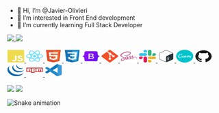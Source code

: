 - 👋 Hi, I’m @Javier-Olivieri
- 👀 I’m interested in Front End development
- 🌱 I’m currently learning Full Stack Developer

<div>
<a href="https/beacons.ai/javierolivieri">
<img height="180em" src="https://github-readme-stats-vercel.app/api?username=Javier-Olivieri&show_icons=true&theme=dracula&include_all_commits=true&count_private=true"/>
<img height="180em" src="https://github.readme-stats.vercel.app/api/top-langs/?username=Javier-Olivieri&layout=compact&langs_count=16&theme="dracula"/>

</div>

<div style= "display: inline_block"><br>
<img aling="center" alt="javi-Js" height="30" width="40" src="https://raw.githubusercontent.com/devicons/devicon/master/icons/javascript/javascript-plain.svg">
<img aling="center" alt="javi-React" height="30" width="40" src="https://raw.githubusercontent.com/devicons/devicon/master/icons/react/react-original.svg">
<img aling="center" alt="javi-HTML" height="30" width="40" src="https://raw.githubusercontent.com/devicons/devicon/master/icons/html5/html5-original.svg">
<img aling="center" alt="javi-CSS" height="30" width="40" src="https://raw.githubusercontent.com/devicons/devicon/master/icons/css3/css3-original.svg">
<img aling="center" alt="javi-bootstrap" height="30" width="40" src="https://raw.githubusercontent.com/devicons/devicon/master/icons/bootstrap/bootstrap-original.svg">
<img aling="center" alt="javi-git" height="30" width="40" src="https://raw.githubusercontent.com/devicons/devicon/master/icons/git/git-original.svg">
<img aling="center" alt="javi-Sass" height="30" width="40" src="https://raw.githubusercontent.com/devicons/devicon/master/icons/sass/sass-original.svg">
<img aling="center" alt="javi-Slack" height="30" width="40" src="https://raw.githubusercontent.com/devicons/devicon/master/icons/slack/slack-original.svg">
<img aling="center" alt="javi-bash" height="30" width="40" src="https://raw.githubusercontent.com/devicons/devicon/master/icons/bash/bash-original.svg">
<img aling="center" alt="javi-canva" height="30" width="40" src="https://raw.githubusercontent.com/devicons/devicon/master/icons/canva/canva-original.svg">
<img aling="center" alt="javi-Github" height="30" width="40" src="https://raw.githubusercontent.com/devicons/devicon/master/icons/github/github-original.svg">
<img aling="center" alt="javi-Jquery" height="30" width="40" src="https://raw.githubusercontent.com/devicons/devicon/master/icons/jquery/jquery-original.svg">
<img aling="center" alt="javi-npm" height="30" width="40" src="https://raw.githubusercontent.com/devicons/devicon/master/icons/npm/npm-original-wordmark.svg">
<img aling="center" alt="javi-Vscode" height="30" width="40" src="https://raw.githubusercontent.com/devicons/devicon/master/icons/vscode/vscode-original.svg">

</div>
<br>

<div>
<a href = "mailto: coderjav@gmail.com"><img src="https://img.shields.io/badge/-Gmail-%23333?style=for-the-badge&logo=gmail&logoColor=white" target="_blanck"></a>
<a href= "https://www.linkedin.com/in/coderman" target="_blank"><img src="https://img.shields.io/badge/-LinkedIn-%230077B5?style=for-the-badge&logo=linkedin&logoColor=white" target="_blank"></a>
</div>

![Snake animation](https://github.com/Javier-Olivieri/Javier-Olivieri/blob/output/github-contribution-grid-snake.svg)
